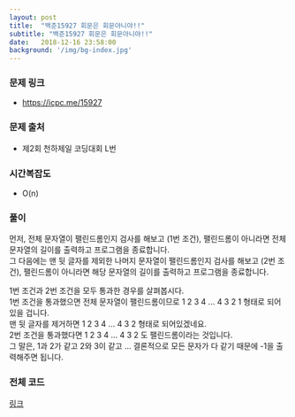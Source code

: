 ```yaml
---
layout: post
title:  "백준15927 회문은 회문아니야!!"
subtitle: "백준15927 회문은 회문아니야!!"
date:   2018-12-16 23:58:00
background: '/img/bg-index.jpg'
---
```


### 문제 링크
* https://icpc.me/15927

### 문제 출처
* 제2회 천하제일 코딩대회 L번

### 시간복잡도
* O(n)

### 풀이
먼저, 전체 문자열이 팰린드롬인지 검사를 해보고 (1번 조건), 팰린드롬이 아니라면 전체 문자열의 길이를 출력하고 프로그램을 종료합니다.<br>
그 다음에는 맨 뒷 글자를 제외한 나머지 문자열이 팰린드롬인지 검사를 해보고 (2번 조건), 팰린드롬이 아니라면 해당 문자열의 길이를 출력하고 프로그램을 종료합니다.

1번 조건과 2번 조건을 모두 통과한 경우를 살펴봅시다.<br>
1번 조건을 통과했으면 전체 문자열이 팰린드롬이므로 1 2 3 4 ... 4 3 2 1 형태로 되어있을 겁니다.<br>
맨 뒷 글자를 제거하면 1 2 3 4 ... 4 3 2 형태로 되어있겠네요.<br>
2번 조건을 통과했다면 1 2 3 4 ... 4 3 2 도 팰린드롬이라는 것입니다.<br>
그 말은, 1과 2가 같고 2와 3이 같고 ... 결론적으로 모든 문자가 다 같기 때문에 -1을 출력해주면 됩니다.

### 전체 코드
<a href = "https://github.com/justiceHui/BOJ/blob/master/SunrinCCD18/15927.cpp">링크</a>
